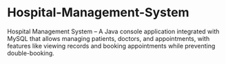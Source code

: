 # Hospital-Management-System
Hospital Management System – A Java console application integrated with MySQL that allows managing patients, doctors, and appointments, with features like viewing records and booking appointments while preventing double-booking.
